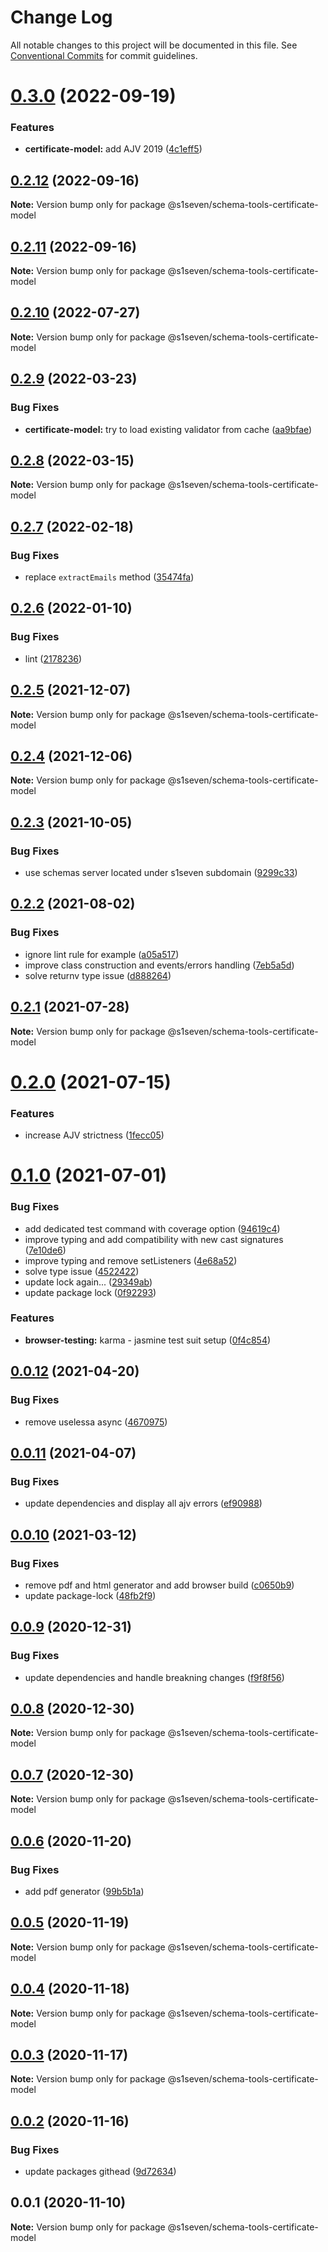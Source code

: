 # Change Log

All notable changes to this project will be documented in this file.
See [Conventional Commits](https://conventionalcommits.org) for commit guidelines.

# [0.3.0](https://github.com/s1seven/schema-tools/compare/@s1seven/schema-tools-certificate-model@0.2.12...@s1seven/schema-tools-certificate-model@0.3.0) (2022-09-19)


### Features

* **certificate-model:** add AJV 2019 ([4c1eff5](https://github.com/s1seven/schema-tools/commit/4c1eff55ed5dcae457d524a3f393067095f223cb))





## [0.2.12](https://github.com/s1seven/schema-tools/compare/@s1seven/schema-tools-certificate-model@0.2.11...@s1seven/schema-tools-certificate-model@0.2.12) (2022-09-16)

**Note:** Version bump only for package @s1seven/schema-tools-certificate-model





## [0.2.11](https://github.com/s1seven/schema-tools/compare/@s1seven/schema-tools-certificate-model@0.2.10...@s1seven/schema-tools-certificate-model@0.2.11) (2022-09-16)

**Note:** Version bump only for package @s1seven/schema-tools-certificate-model





## [0.2.10](https://github.com/s1seven/schema-tools/compare/@s1seven/schema-tools-certificate-model@0.2.9...@s1seven/schema-tools-certificate-model@0.2.10) (2022-07-27)

**Note:** Version bump only for package @s1seven/schema-tools-certificate-model





## [0.2.9](http://github.com/s1seven/schema-tools/compare/@s1seven/schema-tools-certificate-model@0.2.8...@s1seven/schema-tools-certificate-model@0.2.9) (2022-03-23)


### Bug Fixes

* **certificate-model:** try to load existing validator from cache ([aa9bfae](http://github.com/s1seven/schema-tools/commit/aa9bfae0df703c95370a6cf6784cd99ab1e048e9))





## [0.2.8](http://github.com/s1seven/schema-tools/compare/@s1seven/schema-tools-certificate-model@0.2.7...@s1seven/schema-tools-certificate-model@0.2.8) (2022-03-15)

**Note:** Version bump only for package @s1seven/schema-tools-certificate-model





## [0.2.7](http://github.com/s1seven/schema-tools/compare/@s1seven/schema-tools-certificate-model@0.2.6...@s1seven/schema-tools-certificate-model@0.2.7) (2022-02-18)


### Bug Fixes

* replace `extractEmails` method ([35474fa](http://github.com/s1seven/schema-tools/commit/35474fa9532fdd0b8bd78d030dccef59a65a4c43))





## [0.2.6](http://github.com/s1seven/schema-tools/compare/@s1seven/schema-tools-certificate-model@0.2.5...@s1seven/schema-tools-certificate-model@0.2.6) (2022-01-10)


### Bug Fixes

* lint ([2178236](http://github.com/s1seven/schema-tools/commit/21782368cf46d6fa793f2de713a3a20b8dd1d86a))





## [0.2.5](http://github.com/s1seven/schema-tools/compare/@s1seven/schema-tools-certificate-model@0.2.4...@s1seven/schema-tools-certificate-model@0.2.5) (2021-12-07)

**Note:** Version bump only for package @s1seven/schema-tools-certificate-model





## [0.2.4](http://github.com/s1seven/schema-tools/compare/@s1seven/schema-tools-certificate-model@0.2.3...@s1seven/schema-tools-certificate-model@0.2.4) (2021-12-06)

**Note:** Version bump only for package @s1seven/schema-tools-certificate-model





## [0.2.3](http://github.com/s1seven/schema-tools/compare/@s1seven/schema-tools-certificate-model@0.2.2...@s1seven/schema-tools-certificate-model@0.2.3) (2021-10-05)


### Bug Fixes

* use schemas server located under s1seven subdomain ([9299c33](http://github.com/s1seven/schema-tools/commit/9299c33ecbe2bc414ec76b893f4c222ace6305e0))





## [0.2.2](http://github.com/s1seven/schema-tools/compare/@s1seven/schema-tools-certificate-model@0.2.1...@s1seven/schema-tools-certificate-model@0.2.2) (2021-08-02)


### Bug Fixes

* ignore lint rule for example ([a05a517](http://github.com/s1seven/schema-tools/commit/a05a517f02d456d8ba8b1226395cc5af428c06d1))
* improve class construction and events/errors handling ([7eb5a5d](http://github.com/s1seven/schema-tools/commit/7eb5a5d1e2e53da667816e5df9847627625c56cc))
* solve returnv type issue ([d888264](http://github.com/s1seven/schema-tools/commit/d888264171f37e99530cae376727431f46599027))





## [0.2.1](http://github.com/s1seven/schema-tools/compare/@s1seven/schema-tools-certificate-model@0.2.0...@s1seven/schema-tools-certificate-model@0.2.1) (2021-07-28)

**Note:** Version bump only for package @s1seven/schema-tools-certificate-model





# [0.2.0](http://github.com/s1seven/schema-tools/compare/@s1seven/schema-tools-certificate-model@0.1.0...@s1seven/schema-tools-certificate-model@0.2.0) (2021-07-15)


### Features

* increase AJV strictness ([1fecc05](http://github.com/s1seven/schema-tools/commit/1fecc052bbc657d4b58f682688413da5f7b84517))





# [0.1.0](http://github.com/s1seven/schema-tools/compare/@s1seven/schema-tools-certificate-model@0.0.12...@s1seven/schema-tools-certificate-model@0.1.0) (2021-07-01)


### Bug Fixes

* add dedicated test command with coverage option ([94619c4](http://github.com/s1seven/schema-tools/commit/94619c46ee938ada811c845f7b583c8435a852ec))
* improve typing and add compatibility with new cast signatures ([7e10de6](http://github.com/s1seven/schema-tools/commit/7e10de652aa17d789fec0a1475ecd6bf2c218196))
* improve typing and remove setListeners ([4e68a52](http://github.com/s1seven/schema-tools/commit/4e68a526c3de8bb68c3b7ffc95e1e3c375ca1e28))
* solve type issue ([4522422](http://github.com/s1seven/schema-tools/commit/4522422ca3c84cd843c0beb0b8c0e36e9f69bae6))
* update lock again... ([29349ab](http://github.com/s1seven/schema-tools/commit/29349ab81362151aa393be0bbee9abba50a7bb11))
* update package lock ([0f92293](http://github.com/s1seven/schema-tools/commit/0f92293203cce89e8903a8675cef41f8a2df9f0e))


### Features

* **browser-testing:** karma - jasmine test suit setup ([0f4c854](http://github.com/s1seven/schema-tools/commit/0f4c85476770045452ff5da41d2b4a37863664b3))





## [0.0.12](http://github.com/s1seven/schema-tools/compare/@s1seven/schema-tools-certificate-model@0.0.11...@s1seven/schema-tools-certificate-model@0.0.12) (2021-04-20)


### Bug Fixes

* remove uselessa async ([4670975](http://github.com/s1seven/schema-tools/commit/46709755d527b61f85b24c4f448b3bd5599e0bea))





## [0.0.11](http://github.com/s1seven/schema-tools/compare/@s1seven/schema-tools-certificate-model@0.0.10...@s1seven/schema-tools-certificate-model@0.0.11) (2021-04-07)


### Bug Fixes

* update dependencies and display all ajv errors ([ef90988](http://github.com/s1seven/schema-tools/commit/ef90988bd34dd72d4a3ecfba424a7882254adde2))





## [0.0.10](http://github.com/s1seven/schema-tools/compare/@s1seven/schema-tools-certificate-model@0.0.9...@s1seven/schema-tools-certificate-model@0.0.10) (2021-03-12)


### Bug Fixes

* remove pdf and html generator and add browser build ([c0650b9](http://github.com/s1seven/schema-tools/commit/c0650b9e86d6badf2aa2c84db63e4a1eea782149))
* update package-lock ([48fb2f9](http://github.com/s1seven/schema-tools/commit/48fb2f94cf0fcda8c35b64557aeb2b69419358da))





## [0.0.9](http://github.com/s1seven/schema-tools/compare/@s1seven/schema-tools-certificate-model@0.0.8...@s1seven/schema-tools-certificate-model@0.0.9) (2020-12-31)


### Bug Fixes

* update dependencies and handle breakning changes ([f9f8f56](http://github.com/s1seven/schema-tools/commit/f9f8f56cb0cdaa4704b315f5f3163ac767dae9a3))





## [0.0.8](http://github.com/s1seven/schema-tools/compare/@s1seven/schema-tools-certificate-model@0.0.7...@s1seven/schema-tools-certificate-model@0.0.8) (2020-12-30)

**Note:** Version bump only for package @s1seven/schema-tools-certificate-model





## [0.0.7](http://github.com/s1seven/schema-tools/compare/@s1seven/schema-tools-certificate-model@0.0.6...@s1seven/schema-tools-certificate-model@0.0.7) (2020-12-30)

**Note:** Version bump only for package @s1seven/schema-tools-certificate-model





## [0.0.6](http://github.com/s1seven/schema-tools/compare/@s1seven/schema-tools-certificate-model@0.0.5...@s1seven/schema-tools-certificate-model@0.0.6) (2020-11-20)


### Bug Fixes

* add pdf generator ([99b5b1a](http://github.com/s1seven/schema-tools/commit/99b5b1a8ca40ba5891390307859890313bc18cff))





## [0.0.5](http://github.com/s1seven/schema-tools/compare/@s1seven/schema-tools-certificate-model@0.0.4...@s1seven/schema-tools-certificate-model@0.0.5) (2020-11-19)

**Note:** Version bump only for package @s1seven/schema-tools-certificate-model





## [0.0.4](http://github.com/s1seven/schema-tools/compare/@s1seven/schema-tools-certificate-model@0.0.3...@s1seven/schema-tools-certificate-model@0.0.4) (2020-11-18)

**Note:** Version bump only for package @s1seven/schema-tools-certificate-model





## [0.0.3](http://github.com/s1seven/schema-tools/compare/@s1seven/schema-tools-certificate-model@0.0.2...@s1seven/schema-tools-certificate-model@0.0.3) (2020-11-17)

**Note:** Version bump only for package @s1seven/schema-tools-certificate-model





## [0.0.2](http://github.com/s1seven/schema-tools/compare/@s1seven/schema-tools-certificate-model@0.0.1...@s1seven/schema-tools-certificate-model@0.0.2) (2020-11-16)


### Bug Fixes

* update packages githead ([9d72634](http://github.com/s1seven/schema-tools/commit/9d726345a19ee1424d5d4543bb3fa14bff222e7f))





## 0.0.1 (2020-11-10)

**Note:** Version bump only for package @s1seven/schema-tools-certificate-model

